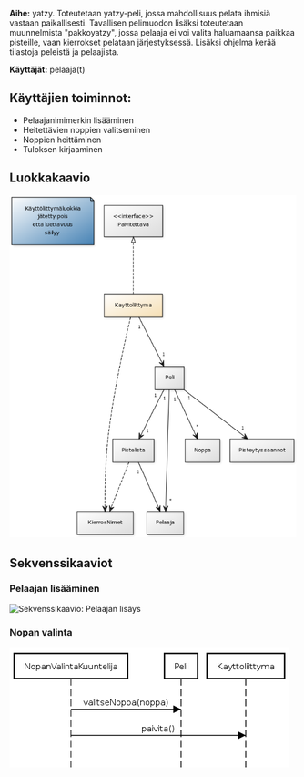 __Aihe:__ yatzy. Toteutetaan yatzy-peli, jossa mahdollisuus pelata ihmisiä vastaan paikallisesti. Tavallisen pelimuodon lisäksi toteutetaan muunnelmista "pakkoyatzy", jossa pelaaja ei voi valita haluamaansa paikkaa pisteille, vaan kierrokset pelataan järjestyksessä. Lisäksi ohjelma kerää tilastoja peleistä ja pelaajista.

__Käyttäjät:__ pelaaja(t)

## Käyttäjien toiminnot:
- Pelaajanimimerkin lisääminen
- Heitettävien noppien valitseminen
- Noppien heittäminen
- Tuloksen kirjaaminen

## Luokkakaavio
![Luokkakaavio](kaavio.png)

## Sekvenssikaaviot

### Pelaajan lisääminen

![Sekvenssikaavio: Pelaajan lisäys](sekvenssi_pelaajan_lisäys.png)

### Nopan valinta

![Sekvenssikaavio: Nopan valinta](sekvenssi_nopan_valinta.png)
